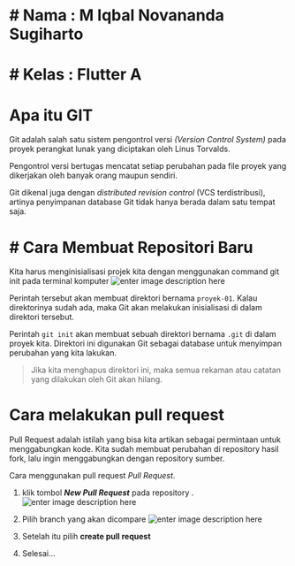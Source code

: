# # Nama : M Iqbal Novananda Sugiharto

# # Kelas : Flutter A

# Apa itu GIT

Git adalah salah satu sistem pengontrol versi _(Version Control System)_ pada proyek perangkat lunak yang diciptakan oleh Linus Torvalds.

Pengontrol versi bertugas mencatat setiap perubahan pada file proyek yang dikerjakan oleh banyak orang maupun sendiri.

Git dikenal juga dengan _distributed revision control_ (VCS terdistribusi), artinya penyimpanan database Git tidak hanya berada dalam satu tempat saja.

# # Cara Membuat Repositori Baru

Kita harus menginisialisasi projek kita dengan menggunakan command git init pada terminal komputer
![enter image description here](https://cdn.discordapp.com/attachments/831559267479060560/1011935188017741864/unknown.png)

Perintah tersebut akan membuat direktori bernama `proyek-01`. Kalau direktorinya sudah ada, maka Git akan melakukan inisialisasi di dalam direktori tersebut.

Perintah `git init` akan membuat sebuah direktori bernama `.git` di dalam proyek kita. Direktori ini digunakan Git sebagai database untuk menyimpan perubahan yang kita lakukan.

> Jika kita menghapus direktori ini, maka semua rekaman atau catatan yang dilakukan oleh Git akan hilang.

# Cara melakukan pull request

Pull Request adalah istilah yang bisa kita artikan sebagai permintaan untuk menggabungkan kode. Kita sudah membuat perubahan di repository hasil fork, lalu ingin menggabungkan dengan repository sumber.

Cara menggunakan pull request _Pull Request_.

1. klik tombol _**New Pull Request**_ pada repository .
   ![enter image description here](https://cdn.discordapp.com/attachments/831559267479060560/1011937405965717515/unknown.png)

2. Pilih branch yang akan dicompare
   ![enter image description here](https://cdn.discordapp.com/attachments/831559267479060560/1011937728746762370/unknown.png)

3. Setelah itu pilih **create pull request**
4. Selesai...
